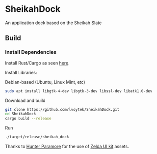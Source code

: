 # SheikahDock
An application dock based on the Sheikah Slate


## Build

### Install Dependencies

Install Rust/Cargo as seen [here](https://www.rust-lang.org/tools/install).

Install Libraries:

Debian-based (Ubuntu, Linux Mint, etc)
```bash
sudo apt install libgtk-4-dev libgtk-3-dev libssl-dev libatk1.0-dev 
```

Download and build
```bash
git clone https://github.com/lvoytek/SheikahDock.git
cd SheikahDock
cargo build --release
```

Run
```bash
./target/release/sheikah_dock
```


Thanks to [Hunter Paramore](https://www.figma.com/@hparamore) for the use of [Zelda UI kit](https://www.figma.com/community/file/965825767811358609) assets.
